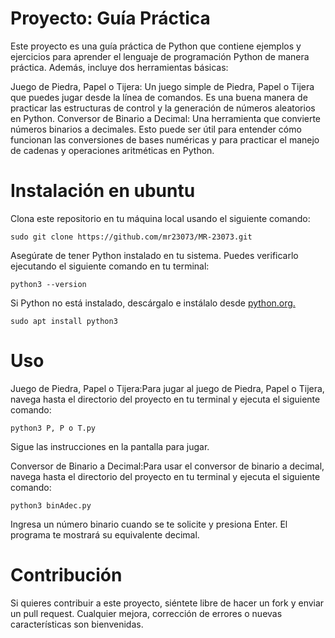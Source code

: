 # Proyecto: Guía Práctica 

Este proyecto es una guía práctica de Python que contiene ejemplos y ejercicios para aprender el lenguaje de programación Python de manera práctica. Además, incluye dos herramientas básicas:

Juego de Piedra, Papel o Tijera: Un juego simple de Piedra, Papel o Tijera que puedes jugar desde la línea de comandos. Es una buena manera de practicar las estructuras de control y la generación de números aleatorios en Python.
Conversor de Binario a Decimal: Una herramienta que convierte números binarios a decimales. Esto puede ser útil para entender cómo funcionan las conversiones de bases numéricas y para practicar el manejo de cadenas y operaciones aritméticas en Python.


Instalación en ubuntu
===========
Clona este repositorio en tu máquina local usando el siguiente comando:
```
sudo git clone https://github.com/mr23073/MR-23073.git
```
Asegúrate de tener Python instalado en tu sistema. Puedes verificarlo ejecutando el siguiente comando en tu terminal:
```
python3 --version
```
Si Python no está instalado, descárgalo e instálalo desde [python.org. ](https://www.python.org/)
```
sudo apt install python3
```
Uso
=====
Juego de Piedra, Papel o Tijera:Para jugar al juego de Piedra, Papel o Tijera, navega hasta el directorio del proyecto en tu terminal y ejecuta el siguiente comando:
```
python3 P, P o T.py
```
Sigue las instrucciones en la pantalla para jugar.

Conversor de Binario a Decimal:Para usar el conversor de binario a decimal, navega hasta el directorio del proyecto en tu terminal y ejecuta el siguiente comando:
```
python3 binAdec.py
```
Ingresa un número binario cuando se te solicite y presiona Enter. El programa te mostrará su equivalente decimal.

Contribución
====
Si quieres contribuir a este proyecto, siéntete libre de hacer un fork y enviar un pull request. Cualquier mejora, corrección de errores o nuevas características son bienvenidas.
